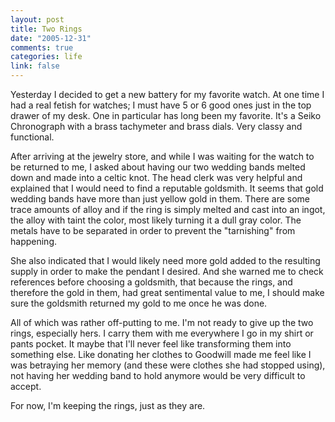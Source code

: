 ```yaml
--- 
layout: post
title: Two Rings
date: "2005-12-31"
comments: true
categories: life
link: false
---
```

Yesterday I decided to get a new battery for my favorite watch. At one time I had a real fetish for watches; I must have 5 or 6 good ones just in the top drawer of my desk. One in particular has long been my favorite. It's a Seiko Chronograph with a brass tachymeter and brass dials. Very classy and functional.

After arriving at the jewelry store, and while I was waiting for the watch to be returned to me, I asked about having our two wedding bands melted down and made into a celtic knot. The head clerk was very helpful and explained that I would need to find a reputable goldsmith. It seems that gold wedding bands have more than just yellow gold in them. There are some trace amounts of alloy and if the ring is simply melted and cast into an ingot, the alloy with taint the color, most likely turning it a dull gray color. The metals have to be separated in order to prevent the "tarnishing" from happening.

She also indicated that I would likely need more gold added to the resulting supply in order to make the pendant I desired. And she warned me to check references before choosing a goldsmith, that because the rings, and therefore the gold in them, had great sentimental value to me, I should make sure the goldsmith returned my gold to me once he was done.

All of which was rather off-putting to me. I'm not ready to give up the two rings, especially hers. I carry them with me everywhere I go in my shirt or pants pocket. It maybe that I'll never feel like transforming them into something else. Like donating her clothes to Goodwill made me feel like I was betraying her memory (and these were clothes she had stopped using), not having her wedding band to hold anymore would be very difficult to accept.

For now, I'm keeping the rings, just as they are.
